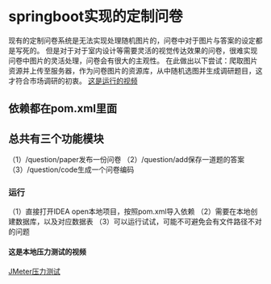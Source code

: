 # springboot实现的定制问卷
现有的定制问卷系统是无法实现处理随机图片的，问卷中对于图片与答案的设定都是写死的。
但是对于对于室内设计等需要灵活的视觉传达效果的问卷，很难实现问卷中图片的灵活处理，问卷会有很大的主观性。
在此做出以下尝试：爬取图片资源并上传至服务器，作为问卷图片的资源库，从中随机选图并生成调研题目，这才符合市场调研的初衷。
[这是运行的视频](https://www.bilibili.com/video/av94617689)
## 依赖都在pom.xml里面
## 总共有三个功能模块
（1）/question/paper发布一份问卷
（2）/question/add保存一道题的答案
（3）/question/code生成一个问卷编码
### 运行
（1）直接打开IDEA open本地项目，按照pom.xml导入依赖
（2）需要在本地创建数据库，以及对应数据表
（3）可以运行试试，可能不可避免会有文件路径不对的问题
#### 这是本地压力测试的视频
[JMeter压力测试](https://www.bilibili.com/video/av94782753)
